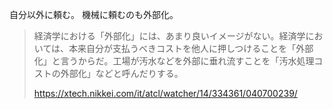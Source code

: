 自分以外に頼む。
機械に頼むのも外部化。

> 経済学における「外部化」には、あまり良いイメージがない。経済学においては、本来自分が支払うべきコストを他人に押しつけることを「外部化」と言うからだ。工場が汚水などを外部に垂れ流すことを「汚水処理コストの外部化」などと呼んだりする。
>
> https://xtech.nikkei.com/it/atcl/watcher/14/334361/040700239/
